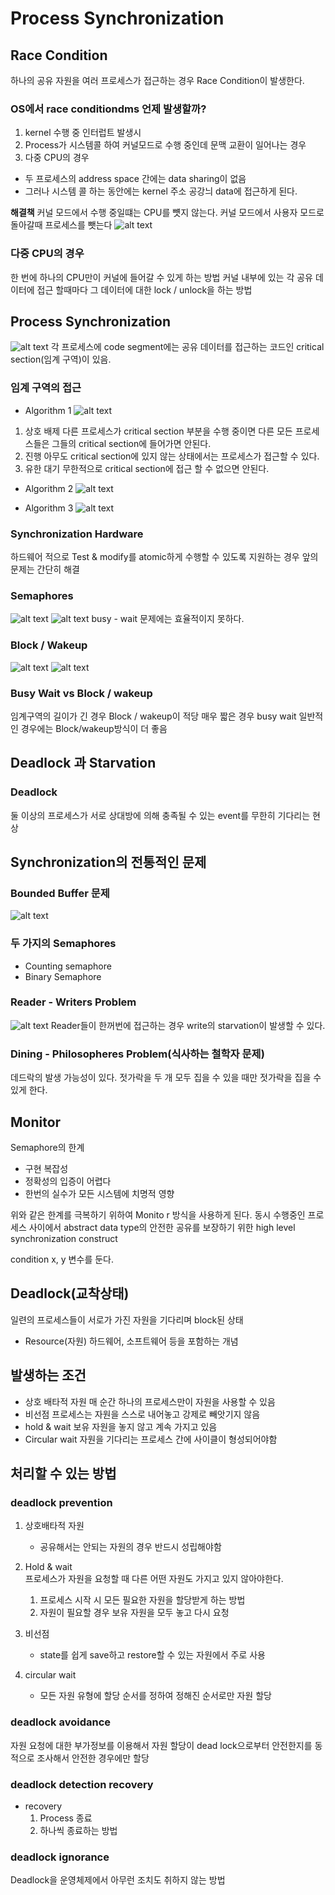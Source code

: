 # Process Synchronization

## Race Condition
하나의 공유 자원을 여러 프로세스가 접근하는 경우 Race Condition이 발생한다.

### OS에서 race conditiondms 언제 발생할까? 
1. kernel 수행 중 인터럽트 발생시
2. Process가 시스템콜 하여 커널모드로 수행 중인데 문맥 교환이 일어나는 경우
3. 다중 CPU의 경우

- 두 프로세스의 address space 간에는 data sharing이 없음
- 그러나 시스템 콜 하는 동안에는 kernel 주소 공강늬 data에 접근하게 된다.

**해결책** 
커널 모드에서 수행 중일떄는 CPU를 뻇지 않는다. 커널 모드에서 사용자 모드로 돌아갈때 프로세스를 뺏는다
![alt text](image.png)

### 다중 CPU의 경우
한 번에 하나의 CPU만이 커널에 들어갈 수 있게 하는 방법
커널 내부에 있는 각 공유 데이터에 접근 할때마다 그 데이터에 대한 lock / unlock을 하는 방법

## Process Synchronization
![alt text](image-1.png)
각 프로세스에 code segment에는 공유 데이터를 접근하는 코드인 critical section(임계 구역)이 있음.

### 임계 구역의 접근
- Algorithm 1
![alt text](image-2.png)
1. 상호 배제
다른 프로세스가 critical section 부분을 수행 중이면 다른 모든 프로세스들은 그들의 critical section에 들어가면 안된다.
2. 진행
아무도 critical section에 있지 않는 상태에서는 프로세스가 접근할 수 있다.
3. 유한 대기 
무한적으로 critical section에 접근 할 수 없으면 안된다.
- Algorithm 2
![alt text](image-3.png)

- Algorithm 3
![alt text](image-4.png)

### Synchronization Hardware
하드웨어 적으로 Test & modify를 atomic하게 수행할 수 있도록 지원하는 경우 앞의 문제는 간단히 해결

### Semaphores
![alt text](image-5.png)
![alt text](image-6.png)
busy - wait 문제에는 효율적이지 못하다.
### Block / Wakeup
![alt text](image-7.png)
![alt text](image-8.png)

### Busy Wait vs Block / wakeup
임계구역의 길이가 긴 경우 Block / wakeup이 적당
매우 짧은 경우 busy wait
일반적인 경우에는 Block/wakeup방식이 더 좋음


## Deadlock 과 Starvation
### Deadlock
둘 이상의 프로세스가 서로 상대방에 의해 충족될 수 있는 event를 무한히 기다리는 현상

## Synchronization의 전통적인 문제
### Bounded Buffer 문제
![alt text](image-9.png)
### 두 가지의 Semaphores
- Counting semaphore
- Binary Semaphore

### Reader - Writers Problem
![alt text](image-10.png)
Reader들이 한꺼번에 접근하는 경우 write의 starvation이 발생할 수 있다.

### Dining - Philosopheres Problem(식사하는 철학자 문제)
데드락의 발생 가능성이 있다.
젓가락을 두 개 모두 집을 수 있을 때만 젓가락을 집을 수 있게 한다.

## Monitor
Semaphore의 한계 
- 구현 복잡성
- 정확성의 입증이 어렵다
- 한번의 실수가 모든 시스템에 치명적 영향

위와 같은 한계를 극복하기 위하여 Monito r 방식을 사용하게 된다.
동시 수행중인 프로세스 사이에서 abstract data type의 안전한 공유를 보장하기 위한 high level synchronization construct

condition x, y 변수를 둔다. 

## Deadlock(교착상태)
일련의 프로세스들이 서로가 가진 자원을 기다리며 block된 상태

- Resource(자원)
하드웨어, 소프트웨어 등을 포함하는 개념

## 발생하는 조건
- 상호 배타적 자원
매 순간 하나의 프로세스만이 자원을 사용할 수 있음
- 비선점
프로세스는 자원을 스스로 내어놓고 강제로 빼앗기지 않음
- hold & wait
보유 자원을 놓지 않고 계속 가지고 있음
- Circular wait
자원을 기다리는 프로세스 간에 사이클이 형성되어야함

## 처리할 수 있는 방법
### deadlock prevention
1. 상호배타적 자원
    - 공유해서는 안되는 자원의 경우 반드시 성립해야함

2. Hold & wait    
    프로세스가 자원을 요청할 때 다른 어떤 자원도 가지고 있지 않아야한다. 
    1. 프로세스 시작 시 모든 필요한 자원을 할당받게 하는 방법
    2. 자원이 필요할 경우 보유 자원을 모두 놓고 다시 요청
3. 비선점
    - state를 쉽게 save하고 restore할 수 있는 자원에서 주로 사용
4. circular wait
    - 모든 자원 유형에 할당 순서를 정하여 정해진 순서로만 자원 할당     
### deadlock avoidance
 자원 요청에 대한 부가정보를 이용해서 자원 할당이 dead lock으로부터 안전한지를 동적으로 조사해서 안전한 경우에만 할당
### deadlock detection recovery
- recovery 
    1. Process 종료
    2. 하나씩 종료하는 방법
### deadlock ignorance
Deadlock을 운영체제에서 아무런 조치도 취하지 않는 방법